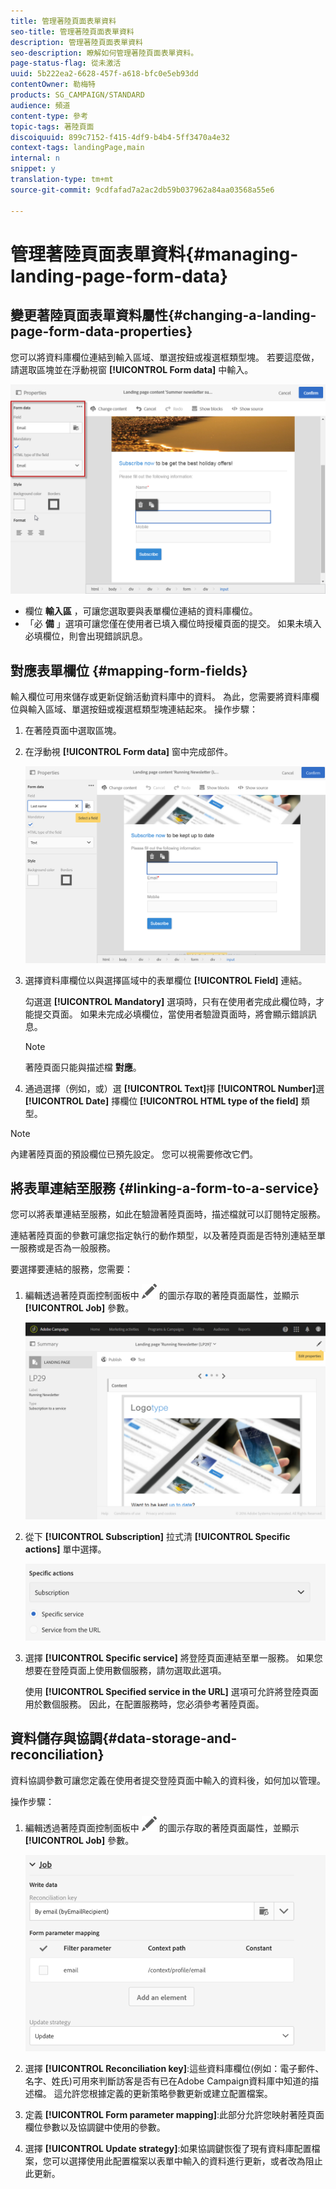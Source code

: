 ```yaml
---
title: 管理著陸頁面表單資料
seo-title: 管理著陸頁面表單資料
description: 管理著陸頁面表單資料
seo-description: 瞭解如何管理著陸頁面表單資料。
page-status-flag: 從未激活
uuid: 5b222ea2-6628-457f-a618-bfc0e5eb93dd
contentOwner: 勒梅特
products: SG_CAMPAIGN/STANDARD
audience: 頻道
content-type: 參考
topic-tags: 著陸頁面
discoiquuid: 899c7152-f415-4df9-b4b4-5ff3470a4e32
context-tags: landingPage,main
internal: n
snippet: y
translation-type: tm+mt
source-git-commit: 9cdfafad7a2ac2db59b037962a84aa03568a55e6

---
```



# 管理著陸頁面表單資料{#managing-landing-page-form-data}

## 變更著陸頁面表單資料屬性{#changing-a-landing-page-form-data-properties}

您可以將資料庫欄位連結到輸入區域、單選按鈕或複選框類型塊。 若要這麼做，請選取區塊並在浮動視窗 **[!UICONTROL Form data]** 中輸入。

![](assets/delivery_content_9.png)

* 欄位 **輸入區** ，可讓您選取要與表單欄位連結的資料庫欄位。
* 「必 **備** 」選項可讓您僅在使用者已填入欄位時授權頁面的提交。 如果未填入必填欄位，則會出現錯誤訊息。

## 對應表單欄位 {#mapping-form-fields}

輸入欄位可用來儲存或更新促銷活動資料庫中的資料。 為此，您需要將資料庫欄位與輸入區域、單選按鈕或複選框類型塊連結起來。 操作步驟：

1. 在著陸頁面中選取區塊。
1. 在浮動視 **[!UICONTROL Form data]** 窗中完成部件。

   ![](assets/editing_lp_content_4.png)

1. 選擇資料庫欄位以與選擇區域中的表單欄位 **[!UICONTROL Field]** 連結。

   勾選選 **[!UICONTROL Mandatory]** 選項時，只有在使用者完成此欄位時，才能提交頁面。 如果未完成必填欄位，當使用者驗證頁面時，將會顯示錯誤訊息。

   >[!NOTE]
   >
   >著陸頁面只能與描述檔 **對應**。

1. 通過選擇（例如，或）選 **[!UICONTROL Text]**&#x200B;擇 **[!UICONTROL Number]**&#x200B;選 **[!UICONTROL Date]** 擇欄位 **[!UICONTROL HTML type of the field]** 類型。

>[!NOTE]
>
>內建著陸頁面的預設欄位已預先設定。 您可以視需要修改它們。

## 將表單連結至服務 {#linking-a-form-to-a-service}

您可以將表單連結至服務，如此在驗證著陸頁面時，描述檔就可以訂閱特定服務。

連結著陸頁面的參數可讓您指定執行的動作類型，以及著陸頁面是否特別連結至單一服務或是否為一般服務。

要選擇要連結的服務，您需要：

1. 編輯透過著陸頁面控制面板中 ![](assets/edit_darkgrey-24px.png) 的圖示存取的著陸頁面屬性，並顯示 **[!UICONTROL Job]** 參數。

   ![](assets/lp_edit_properties_button.png)

1. 從下 **[!UICONTROL Subscription]** 拉式清 **[!UICONTROL Specific actions]** 單中選擇。

   ![](assets/lp_parameters_5.png)

1. 選擇 **[!UICONTROL Specific service]** 將登陸頁面連結至單一服務。 如果您想要在登陸頁面上使用數個服務，請勿選取此選項。

   使用 **[!UICONTROL Specified service in the URL]** 選項可允許將登陸頁面用於數個服務。 因此，在配置服務時，您必須參考著陸頁面。

## 資料儲存與協調{#data-storage-and-reconciliation}

資料協調參數可讓您定義在使用者提交登陸頁面中輸入的資料後，如何加以管理。

操作步驟：

1. 編輯透過著陸頁面控制面板中 ![](assets/edit_darkgrey-24px.png) 的圖示存取的著陸頁面屬性，並顯示 **[!UICONTROL Job]** 參數。

   ![](assets/lp_parameters_4.png)

1. 選擇 **[!UICONTROL Reconciliation key]**:這些資料庫欄位(例如：電子郵件、名字、姓氏)可用來判斷訪客是否有已在Adobe Campaign資料庫中知道的描述檔。 這允許您根據定義的更新策略參數更新或建立配置檔案。
1. 定義 **[!UICONTROL Form parameter mapping]**:此部分允許您映射著陸頁面欄位參數以及協調鍵中使用的參數。
1. 選擇 **[!UICONTROL Update strategy]**:如果協調鍵恢復了現有資料庫配置檔案，您可以選擇使用此配置檔案以表單中輸入的資料進行更新，或者改為阻止此更新。
